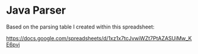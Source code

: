 # Java Parser

Based on the parsing table I created within this spreadsheet:

https://docs.google.com/spreadsheets/d/1xz1x7tcJvwiWZt7PtAZASUiMw_KE6pvj
